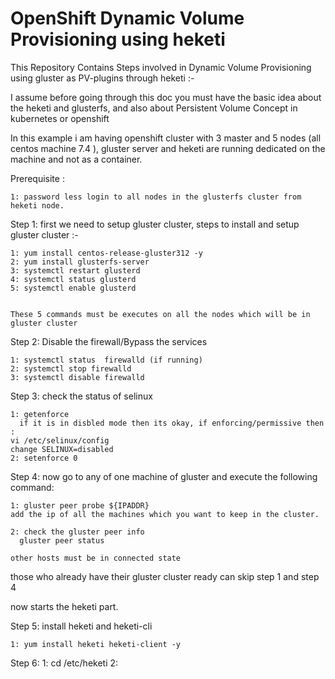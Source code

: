 # OpenShift Dynamic Volume Provisioning using heketi

This Repository Contains Steps involved in Dynamic Volume Provisioning using gluster as PV-plugins through heketi :-

I assume before going through this doc you must have the basic idea about the heketi and glusterfs, and also about Persistent Volume Concept in kubernetes or openshift 

In this example i am having openshift cluster with 3 master and 5 nodes (all centos machine 7.4 ), gluster server and heketi are running dedicated on the machine and not as a container.

Prerequisite :

	1: password less login to all nodes in the glusterfs cluster from heketi node.

Step 1: first we need to setup gluster cluster,
	steps to install and setup gluster cluster :-


	1: yum install centos-release-gluster312 -y
	2: yum install glusterfs-server
	3: systemctl restart glusterd
	4: systemctl status glusterd
	5: systemctl enable glusterd	


    These 5 commands must be executes on all the nodes which will be in gluster cluster

Step 2: Disable the firewall/Bypass the services


	1: systemctl status  firewalld (if running)
	2: systemctl stop firewalld
	3: systemctl disable firewalld

Step 3: check the status of selinux

	1: getenforce
	  if it is in disbled mode then its okay, if enforcing/permissive then :
	vi /etc/selinux/config 
	change SELINUX=disabled
	2: setenforce 0

Step 4: now go to any of one machine of gluster and execute the following command:
	
	1: gluster peer probe ${IPADDR}
	add the ip of all the machines which you want to keep in the cluster.

	2: check the gluster peer info
	  gluster peer status

	other hosts must be in connected state

those who already have their gluster cluster ready can skip step 1 and step 4

now starts the heketi part.  

Step 5: install heketi and heketi-cli
	
	1: yum install heketi heketi-client -y
	
Step 6: 
	1: cd /etc/heketi
	2: 


